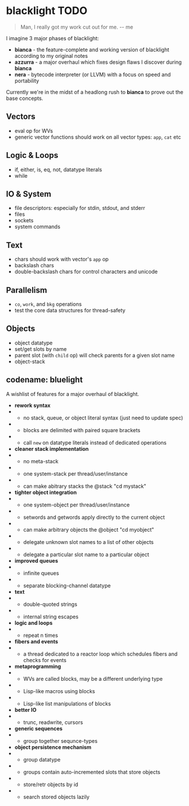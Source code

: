 blacklight TODO
===============

> Man, I really got my work cut out for me. -- me

I imagine 3 major phases of blacklight:

- **bianca**  - the feature-complete and working version of blacklight according to my original notes
- **azzurra** - a major overhaul which fixes design flaws I discover during **bianca**
- **nera**    - bytecode interpreter (or LLVM) with a focus on speed and portability

Currently we're in the midst of a headlong rush to **bianca** to prove out the base concepts.

Vectors
-------

- eval op for WVs
- generic vector functions should work on all vector types: `app`, `cat` etc

Logic & Loops
-------------

- if, either, is, eq, not, datatype literals
- while


IO & System
-----------

- file descriptors: especially for stdin, stdout, and stderr
- files
- sockets
- system commands


Text
----

- chars should work with vector's `app` op
- backslash chars
- double-backslash chars for control characters and unicode


Parallelism
-----------

- `co`, `work`, and `bkg` operations
- test the core data structures for thread-safety


Objects
-------

- object datatype
- set/get slots by name
- parent slot (with `child` op) will check parents for a given slot name
- object-stack


codename: bluelight
-------------------

A wishlist of features for a major overhaul of blacklight.

- **rework syntax**
- - no stack, queue, or object literal syntax (just need to update spec)
- - blocks are delimited with paired square brackets
- - call `new` on datatype literals instead of dedicated operations
- **cleaner stack implementation**
- - no meta-stack
- - one system-stack per thread/user/instance
- - can make abitrary stacks the @stack "cd mystack"
- **tighter object integration**
- - one system-object per thread/user/instance
- - setwords and getwords apply directly to the current object
- - can make arbitrary objects the @object "cd myobject"
- - delegate unknown slot names to a list of other objects
- - delegate a particular slot name to a particular object
- **improved queues**
- - infinite queues
- - separate blocking-channel datatype
- **text**
- - double-quoted strings
- - internal string escapes
- **logic and loops**
- - repeat n times
- **fibers and events**
- - a thread dedicated to a reactor loop which schedules fibers and checks for events
- **metaprogramming**
- - WVs are called blocks, may be a different underlying type
- - Lisp-like macros using blocks
- - Lisp-like list manipulations of blocks
- **better IO**
- - trunc, readwrite, cursors
- **generic sequences**
- - group together sequnce-types
- **object persistence mechanism**
- - group datatype
- - groups contain auto-incremented slots that store objects
- - store/retr objects by id
- - search stored objects lazily

